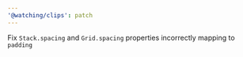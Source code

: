 ```yaml
---
'@watching/clips': patch
---
```


Fix `Stack.spacing` and `Grid.spacing` properties incorrectly mapping to `padding`
